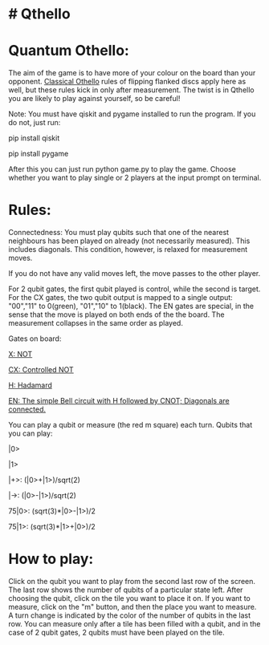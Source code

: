 # # Qthello

# Quantum Othello:
The aim of the game is to have more of your colour on the board than your opponent. [Classical Othello](https://www.mastersofgames.com/rules/reversi-othello-rules.htm#:~:text=Basic%20Play,pieces%20are%20captured%20or%20reversed) rules of flipping flanked discs apply here as well, but these rules kick in only after measurement. The twist is in Qthello you are likely to play against yourself, so be careful!

Note: You must have qiskit and pygame installed to run the program. If you do not, just run:

pip install qiskit

pip install pygame

After this you can just run python game.py to play the game. Choose whether you want to play single or 2 players at the input prompt on terminal.

# Rules:

Connectedness: You must play qubits such that one of the nearest neighbours has been played on already (not necessarily measured). This includes diagonals. This condition, however, is relaxed for measurement moves.

If you do not have any valid moves left, the move passes to the other player.

For 2 qubit gates, the first qubit played is control, while the second is target.
For the CX gates, the two qubit output is mapped to a single output: "00","11" to 0(green), "01","10" to 1(black).
The EN gates are special, in the sense that the move is played on both ends of the the board. The measurement collapses in the same order as played.

Gates on board:

[X: NOT](https://en.wikipedia.org/wiki/Quantum_logic_gate#Pauli-X_gate) 

[CX: Controlled NOT](https://en.wikipedia.org/wiki/Controlled_NOT_gate)

[H: Hadamard](https://en.wikipedia.org/wiki/Quantum_logic_gate#Hadamard_(H)_gate)

[EN: The simple Bell circuit with H followed by CNOT; Diagonals are connected.](https://en.wikipedia.org/wiki/Bell_state)


You can play a qubit or measure (the red m square) each turn.
Qubits that you can play:

|0>

|1>

|+>: (|0>+|1>)/sqrt(2)

|->: (|0>-|1>)/sqrt(2)

75|0>: (sqrt(3)*|0>-|1>)/2

75|1>: (sqrt(3)*|1>+|0>)/2

# How to play:
Click on the qubit you want to play from the second last row of the screen. The last row shows the number of qubits of a particular state left. After choosing the qubit, click on the tile you want to place it on. If you want to measure, click on the "m" button, and then the place you want to measure.
A turn change is indicated by the color of the number of qubits in the last row. You can measure only after a tile has been filled with a qubit, and in the case of 2 qubit gates, 2 qubits must have been played on the tile.
